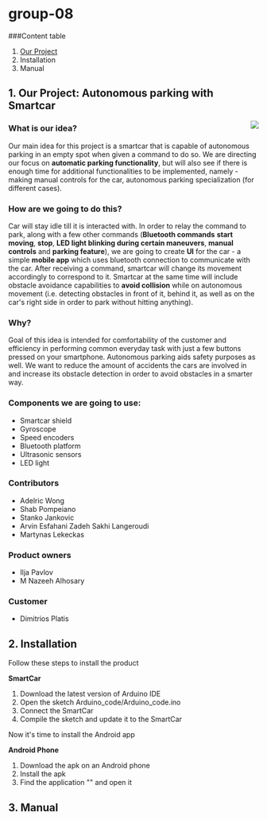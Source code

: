 # group-08

###Content table
1. <a href="#ourproject">Our Project</a>
2. Installation
3. Manual

## 1. Our Project: Autonomous parking with Smartcar<a id="ourproject"></a>

<img align="right" src="https://media.giphy.com/media/KHcGe1SGuh6sI2tYgy/giphy.gif">

### What is our idea?

Our main idea for this project is a smartcar that is capable of autonomous parking in an empty spot when given a command to do so. We are directing our focus on **automatic parking functionality**, but will also see if there is enough time for additional functionalities to be implemented, namely - making manual controls for the car, autonomous parking specialization (for different cases).



### How are we going to do this?
Car will stay idle till it is interacted with. In order to relay the command to park, along with a few other commands (**Bluetooth commands** **start moving**, **stop**, **LED light blinking during certain maneuvers**, **manual controls** and **parking feature**), we are going to create **UI** for the car - a simple **mobile app** which uses bluetooth connection to communicate with the car. After receiving a command, smartcar will change its movement accordingly to correspond to it. Smartcar at the same time will include obstacle avoidance capabilities to **avoid collision** while on autonomous movement (i.e. detecting obstacles in front of it, behind it, as well as on the car's right side in order to park without hitting anything).

### Why?
Goal of this idea is intended for comfortability of the customer and efficiency in performing common everyday task with just a few buttons pressed on your smartphone. Autonomous parking aids safety purposes as well. We want to reduce the amount of accidents the cars are involved in and increase its obstacle detection in order to avoid obstacles in a smarter way.

### Components we are going to use:
  - Smartcar shield
  - Gyroscope
  - Speed encoders
  - Bluetooth platform
  - Ultrasonic sensors
  - LED light
  
### Contributors
- Adelric Wong
- Shab Pompeiano
- Stanko Jankovic
- Arvin Esfahani Zadeh Sakhi Langeroudi
- Martynas Lekeckas

### Product owners
- Ilja Pavlov
- M Nazeeh Alhosary

### Customer
- Dimitrios Platis

## 2. Installation

Follow these steps to install the product

**SmartCar**
1. Download the latest version of Arduino IDE
2. Open the sketch Arduino_code/Arduino_code.ino
3. Connect the SmartCar
4. Compile the sketch and update it to the SmartCar

Now it's time to install the Android app

**Android Phone**
1. Download the apk on an Android phone
2. Install the apk
3. Find the application "" and open it


## 3. Manual 
